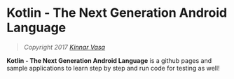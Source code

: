 # Kotlin - The Next Generation Android Language

> *Copyright 2017 [Kinnar Vasa](https://in.linkedin.com/in/vasakinnar)*

**Kotlin - The Next Generation Android Language** is a github pages and sample applications to learn step by step and run code for testing as well!

<!-- **If you enjoy this theme, please consider [supporting me](https://www.paypal.me/daattali/20) for developing and maintaining this template.**

<p align="center">
  <a href="https://www.paypal.me/daattali">
    <img src="https://www.paypalobjects.com/en_US/i/btn/btn_donate_LG.gif" />
  </a>
</p>
 -->
